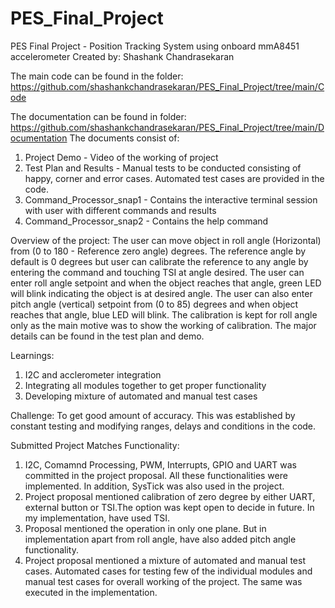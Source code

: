 # PES_Final_Project
PES Final Project - Position Tracking System using onboard mmA8451 accelerometer
Created by: Shashank Chandrasekaran

The main code can be found in the folder: https://github.com/shashankchandrasekaran/PES_Final_Project/tree/main/Code

The documentation can be found in folder: https://github.com/shashankchandrasekaran/PES_Final_Project/tree/main/Documentation
The documents consist of:
1) Project Demo - Video of the working of project
2) Test Plan and Results - Manual tests to be conducted consisting of happy, corner and error cases. Automated test cases are provided in the code.
3) Command_Processor_snap1 - Contains the interactive terminal session with user with different commands and results
4) Command_Processor_snap2 - Contains the help command

Overview of the project:
The user can move object in roll angle (Horizontal) from (0 to 180 - Reference zero angle) degrees. The reference angle by default is 0 degrees but user can calibrate the reference to any angle by entering the command and touching TSI at angle desired.
The user can enter roll angle setpoint and when the object reaches that angle, green LED will blink indicating the object is at desired angle.
The user can also enter pitch angle (vertical) setpoint from (0 to 85) degrees and when object reaches that angle, blue LED will blink.
The calibration is kept for roll angle only as the main motive was to show the working of calibration.
The major details can be found in the test plan and demo.

Learnings:
1) I2C and acclerometer integration
2) Integrating all modules together to get proper functionality
3) Developing mixture of automated and manual test cases

Challenge: To get good amount of accuracy. This was established by constant testing and modifying ranges, delays and conditions in the code.

Submitted Project Matches Functionality:
1) I2C, Comamnd Processing, PWM, Interrupts, GPIO and UART was committed in the project proposal. All these functionalities were implemented. In addition, SysTick was also used in the project.
2) Project proposal mentioned calibration of zero degree by either UART, external button or TSI.The option was kept open to decide in future. In my implementation, have used TSI. 
3) Proposal mentioned the operation in only one plane. But in implementation apart from roll angle, have also added pitch angle functionality.
4) Project proposal mentioned a mixture of automated and manual test cases. Automated cases for testing few of the individual modules and manual test cases for overall working of the project. The same was executed in the implementation.


